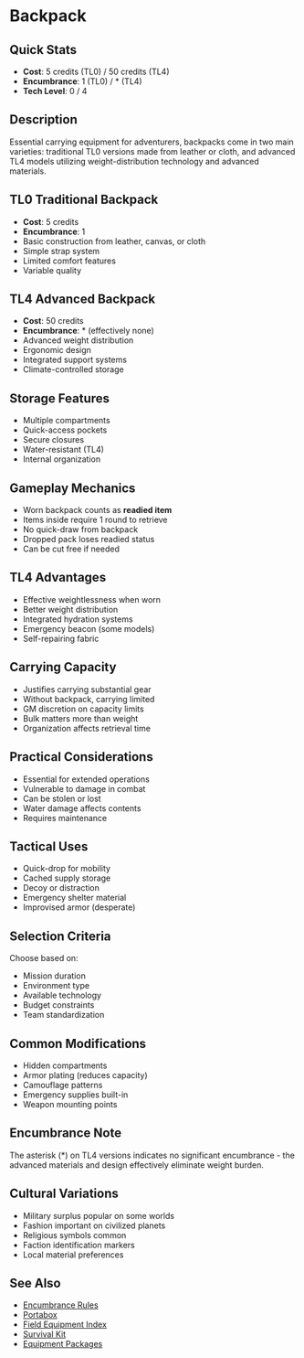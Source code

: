 # Backpack

## Quick Stats
- **Cost**: 5 credits (TL0) / 50 credits (TL4)
- **Encumbrance**: 1 (TL0) / * (TL4)
- **Tech Level**: 0 / 4

## Description
Essential carrying equipment for adventurers, backpacks come in two main varieties: traditional TL0 versions made from leather or cloth, and advanced TL4 models utilizing weight-distribution technology and advanced materials.

## TL0 Traditional Backpack
- **Cost**: 5 credits
- **Encumbrance**: 1
- Basic construction from leather, canvas, or cloth
- Simple strap system
- Limited comfort features
- Variable quality

## TL4 Advanced Backpack
- **Cost**: 50 credits
- **Encumbrance**: * (effectively none)
- Advanced weight distribution
- Ergonomic design
- Integrated support systems
- Climate-controlled storage

## Storage Features
- Multiple compartments
- Quick-access pockets
- Secure closures
- Water-resistant (TL4)
- Internal organization

## Gameplay Mechanics
- Worn backpack counts as **readied item**
- Items inside require 1 round to retrieve
- No quick-draw from backpack
- Dropped pack loses readied status
- Can be cut free if needed

## TL4 Advantages
- Effective weightlessness when worn
- Better weight distribution
- Integrated hydration systems
- Emergency beacon (some models)
- Self-repairing fabric

## Carrying Capacity
- Justifies carrying substantial gear
- Without backpack, carrying limited
- GM discretion on capacity limits
- Bulk matters more than weight
- Organization affects retrieval time

## Practical Considerations
- Essential for extended operations
- Vulnerable to damage in combat
- Can be stolen or lost
- Water damage affects contents
- Requires maintenance

## Tactical Uses
- Quick-drop for mobility
- Cached supply storage
- Decoy or distraction
- Emergency shelter material
- Improvised armor (desperate)

## Selection Criteria
Choose based on:
- Mission duration
- Environment type
- Available technology
- Budget constraints
- Team standardization

## Common Modifications
- Hidden compartments
- Armor plating (reduces capacity)
- Camouflage patterns
- Emergency supplies built-in
- Weapon mounting points

## Encumbrance Note
The asterisk (*) on TL4 versions indicates no significant encumbrance - the advanced materials and design effectively eliminate weight burden.

## Cultural Variations
- Military surplus popular on some worlds
- Fashion important on civilized planets
- Religious symbols common
- Faction identification markers
- Local material preferences

## See Also
- [Encumbrance Rules](../../encumbrance.md)
- [Portabox](portabox.md)
- [Field Equipment Index](../field/)
- [Survival Kit](survival-kit.md)
- [Equipment Packages](../../../character-creation/equipment-packages/)